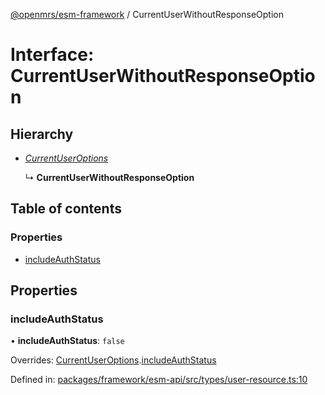 [@openmrs/esm-framework](../API.md) / CurrentUserWithoutResponseOption

# Interface: CurrentUserWithoutResponseOption

## Hierarchy

- [*CurrentUserOptions*](currentuseroptions.md)

  ↳ **CurrentUserWithoutResponseOption**

## Table of contents

### Properties

- [includeAuthStatus](currentuserwithoutresponseoption.md#includeauthstatus)

## Properties

### includeAuthStatus

• **includeAuthStatus**: ``false``

Overrides: [CurrentUserOptions](currentuseroptions.md).[includeAuthStatus](currentuseroptions.md#includeauthstatus)

Defined in: [packages/framework/esm-api/src/types/user-resource.ts:10](https://github.com/openmrs/openmrs-esm-core/blob/master/packages/framework/esm-api/src/types/user-resource.ts#L10)

